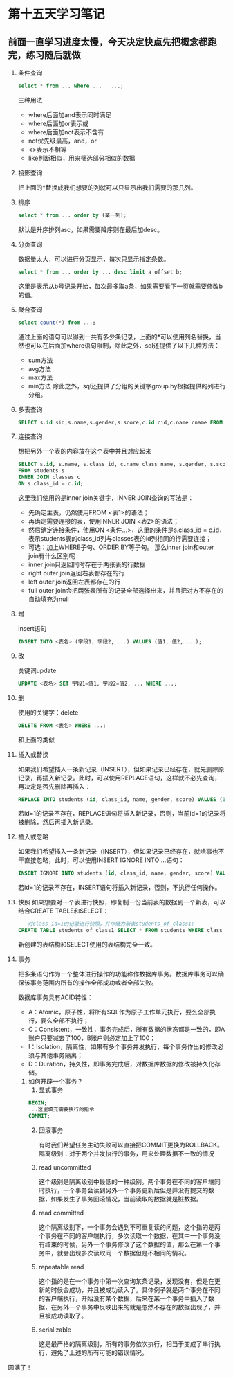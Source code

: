 # 第十五天学习笔记

## 前面一直学习进度太慢，今天决定快点先把概念都跑完，练习随后就做

1. 条件查询

    ```sql
    select * from ... where ...   ...;
    ```
    三种用法
    - where后面加and表示同时满足
    - where后面加or表示或
    - where后面加not表示不含有
    - not优先级最高，and，or
    - <>表示不相等
    - like判断相似，用来筛选部分相似的数据
2. 投影查询

    把上面的*替换成我们想要的列就可以只显示出我们需要的那几列。

3. 排序

    ```sql
    select * from ... order by (某一列);
    ```
    默认是升序排列asc，如果需要降序则在最后加desc。
4. 分页查询

    数据量太大，可以进行分页显示，每次只显示指定条数。
    ```sql
    select * from ... order by ... desc limit a offset b;
    ```
    这里是表示从b号记录开始，每次最多取a条，如果需要看下一页就需要修改b的值。
5. 聚合查询

    ```sql
    select count(*) from ...;
    ```
    通过上面的语句可以得到一共有多少条记录，上面的*可以使用列名替换，当然也可以在后面加where语句限制，除此之外，sql还提供了以下几种方法：
    - sum方法
    - avg方法
    - max方法
    - min方法
    除此之外，sql还提供了分组的关键字group by根据提供的列进行分组。
6. 多表查询

    ```sql
    SELECT s.id sid,s.name,s.gender,s.score,c.id cid,c.name cname FROM students s, classes c WHERE s.gender = 'M' AND c.id = 1;

    ```
7. 连接查询

    想把另外一个表的内容放在这个表中并且对应起来
    ```sql
    SELECT s.id, s.name, s.class_id, c.name class_name, s.gender, s.score
    FROM students s
    INNER JOIN classes c
    ON s.class_id = c.id;

    ```
    这里我们使用的是inner join关键字，INNER JOIN查询的写法是：

    - 先确定主表，仍然使用FROM <表1>的语法；
    - 再确定需要连接的表，使用INNER JOIN <表2>的语法；
    - 然后确定连接条件，使用ON <条件...>，这里的条件是s.class_id = c.id，表示students表的class_id列与classes表的id列相同的行需要连接；
    - 可选：加上WHERE子句、ORDER BY等子句。
    那么inner join和outer join有什么区别呢
    - inner join只返回同时存在于两张表的行数据
    - right outer join返回右表都存在的行
    - left outer join返回左表都存在的行
    - full outer join会把两张表所有的记录全部选择出来，并且把对方不存在的自动填充为null
8. 增

    insert语句
    ```sql
    INSERT INTO <表名> (字段1, 字段2, ...) VALUES (值1, 值2, ...);
    ```
9. 改

    关键词update
    ```sql
    UPDATE <表名> SET 字段1=值1, 字段2=值2, ... WHERE ...;
    ```
10. 删

    使用的关键字：delete
    ```sql
    DELETE FROM <表名> WHERE ...;
    ```
    和上面的类似
11. 插入或替换

    如果我们希望插入一条新记录（INSERT），但如果记录已经存在，就先删除原记录，再插入新记录。此时，可以使用REPLACE语句，这样就不必先查询，再决定是否先删除再插入：
    ```sql
    REPLACE INTO students (id, class_id, name, gender, score) VALUES (1, 1, '小明', 'F', 99);
    ```
    若id=1的记录不存在，REPLACE语句将插入新记录，否则，当前id=1的记录将被删除，然后再插入新记录。
12. 插入或忽略

    如果我们希望插入一条新记录（INSERT），但如果记录已经存在，就啥事也不干直接忽略，此时，可以使用INSERT IGNORE INTO ...语句：
    ```sql
    INSERT IGNORE INTO students (id, class_id, name, gender, score) VALUES (1, 1, '小明', 'F', 99);
    ```
    若id=1的记录不存在，INSERT语句将插入新记录，否则，不执行任何操作。
13. 快照
    如果想要对一个表进行快照，即复制一份当前表的数据到一个新表，可以结合CREATE TABLE和SELECT：
    ```sql
    -- 对class_id=1的记录进行快照，并存储为新表students_of_class1:
    CREATE TABLE students_of_class1 SELECT * FROM students WHERE class_id=1;
    ```
    新创建的表结构和SELECT使用的表结构完全一致。
14. 事务

    把多条语句作为一个整体进行操作的功能称作数据库事务。数据库事务可以确保该事务范围内所有的操作全部成功或者全部失败。

    数据库事务具有ACID特性：
    - A：Atomic，原子性，将所有SQL作为原子工作单元执行，要么全部执行，要么全部不执行；
    - C：Consistent，一致性，事务完成后，所有数据的状态都是一致的，即A账户只要减去了100，B账户则必定加上了100；
    - I：Isolation，隔离性，如果有多个事务并发执行，每个事务作出的修改必须与其他事务隔离；
    - D：Duration，持久性，即事务完成后，对数据库数据的修改被持久化存储。
    1. 如何开辟一个事务？
        1. 显式事务
        ```sql
        BEGIN;
        ...这里填充需要执行的指令
        COMMIT;
        ```
        2. 回滚事务

            有时我们希望任务主动失败可以直接把COMMIT更换为ROLLBACK。
    隔离级别：对于两个并发执行的事务，用来处理数据不一致的情况
        1. read uncommitted

            这个级别是隔离级别中最低的一种级别。两个事务在不同的客户端同时执行，一个事务会读到另外一个事务更新后但是并没有提交的数据，如果发生了事务回滚情况，当前读取的数据就是脏数据。
        2. read committed

            这个隔离级别下，一个事务会遇到不可重复读的问题，这个指的是两个事务在不同的客户端执行，多次读取一个数据，在其中一个事务没有结束的时候，另外一个事务修改了这个数据的值，那么在第一个事务中，就会出现多次读取同一个数据但是不相同的情况。
        3. repeatable read

            这个指的是在一个事务中第一次查询某条记录，发现没有，但是在更新的时候会成功，并且被成功读入了。具体例子就是两个事务在不同的客户端执行，开始没有某个数据，后来在某一个事务中插入了数据，在另外一个事务中反映出来的就是忽然不存在的数据出现了，并且被成功读取了。
        4. serializable

            这是最严格的隔离级别，所有的事务依次执行，相当于变成了串行执行，避免了上述的所有可能的错误情况。

圆满了！